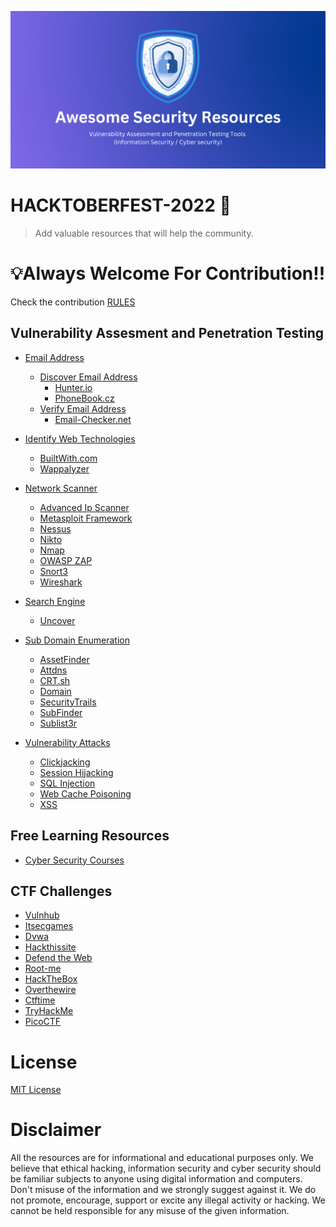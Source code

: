 ![](GitHubPreview.png)

# HACKTOBERFEST-2022 🚀
> Add valuable resources that will help the community.

# 💡Always Welcome For Contribution!!
Check the contribution [RULES](/CONTRIBUTING.md) 

## Vulnerability Assesment and Penetration Testing

- [Email Address](/Email%20Address/)
    - [Discover Email Address](/Email%20Address/Discover%20Email%20Address/)
        - [Hunter.io](/Email%20Address/Discover%20Email%20Address/README.md)
        - [PhoneBook.cz](/Email%20Address/Discover%20Email%20Address/README.md)
    - [Verify Email Address](/Email%20Address/Verify%20Email%20Address/)
        - [Email-Checker.net](/Email%20Address/Verify%20Email%20Address/README.md)
        
- [Identify Web Technologies](/Identify%20Web%20Technology/)
    - [BuiltWith.com](/Identify%20Web%20Technology/README.md)
    - [Wappalyzer](/Identify%20Web%20Technology/README.md)
    
- [Network Scanner](/Network%20Scanner/)
    - [Advanced Ip Scanner](/Network%20Scanner/README.md)
    - [Metasploit Framework](/Network%20Scanner/README.md)
    - [Nessus](/Network%20Scanner/README.md)
    - [Nikto](/Network%20Scanner/README.md)
    - [Nmap](/Network%20Scanner/README.md)
    - [OWASP ZAP](/Network%20Scanner/README.md)
    - [Snort3](/Network%20Scanner/README.md)
    - [Wireshark](/Network%20Scanner/README.md)
    
- [Search Engine]()
    - [Uncover](/Search%20Engine/README.md)
    
- [Sub Domain Enumeration](/Sub%20Domain%20Enumeration/)
    - [AssetFinder](/Sub%20Domain%20Enumeration/README.md)
    - [Attdns](/Sub%20Domain%20Enumeration/README.md)
    - [CRT.sh](/Sub%20Domain%20Enumeration/README.md)
    - [Domain](/Sub%20Domain%20Enumeration/README.md)
    - [SecurityTrails](/Sub%20Domain%20Enumeration/README.md)
    - [SubFinder](/Sub%20Domain%20Enumeration/README.md)
    - [Sublist3r](/Sub%20Domain%20Enumeration/README.md)
 
- [Vulnerability Attacks](/Attacks/README.md)
    - [Clickjacking](/Attacks/README.md)
    - [Session Hijacking](/Attacks/README.md)
    - [SQL Injection](/Attacks/README.md)
    - [Web Cache Poisoning](/Attacks/README.md)
    - [XSS](/Attacks/README.md)


## Free Learning Resources

- [Cyber Security Courses](/Free%20Learning%20Resources/Cyber%20Security%20Courses/README.md)

## CTF Challenges

- [Vulnhub](/Free%20Learning%20Resources/CTF%20Challenge%20Resources/README.md)
- [Itsecgames](/Free%20Learning%20Resources/CTF%20Challenge%20Resources/README.md)
- [Dvwa](/Free%20Learning%20Resources/CTF%20Challenge%20Resources/README.md)
- [Hackthissite](/Free%20Learning%20Resources/CTF%20Challenge%20Resources/README.md)
- [Defend the Web](/Free%20Learning%20Resources/CTF%20Challenge%20Resources/README.md)
- [Root-me](/Free%20Learning%20Resources/CTF%20Challenge%20Resources/README.md)
- [HackTheBox](/Free%20Learning%20Resources/CTF%20Challenge%20Resources/README.md)
- [Overthewire](/Free%20Learning%20Resources/CTF%20Challenge%20Resources/README.md)
- [Ctftime](/Free%20Learning%20Resources/CTF%20Challenge%20Resources/README.md)
- [TryHackMe](/Free%20Learning%20Resources/CTF%20Challenge%20Resources/README.md)
- [PicoCTF](/Free%20Learning%20Resources/CTF%20Challenge%20Resources/README.md)


# License

[MIT License](LICENSE)


# Disclaimer

All the resources are for informational and educational purposes only. We believe that ethical hacking, information security and cyber security should be familiar subjects to anyone using digital information and computers. Don't misuse of the information and we strongly suggest against it. We do not promote, encourage, support or excite any illegal activity or hacking. We cannot be held responsible for any misuse of the given information.
